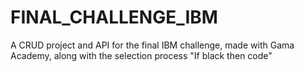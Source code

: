 # FINAL_CHALLENGE_IBM
A CRUD project and API for the final IBM challenge, made with Gama Academy, along with the selection process "If black then code"
